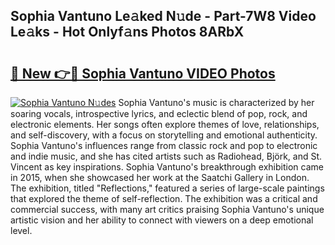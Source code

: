 ## Sophia Vantuno Le𝚊ked N𝚞de - Part-7W8 Video Le𝚊ks - Hot Onlyf𝚊ns Photos 8ARbX

# <h2><a href="http://ac20047.deff.icu/?id=Sophia+Vantuno">🔗 New 👉🔴 Sophia Vantuno VIDEO Photos</a></h2>

[![Sophia Vantuno N𝚞des](https://i.imgur.com/rIISA9y.gif)](http://ac20047.deff.icu/?id=Sophia+Vantuno)
Sophia Vantuno's music is characterized by her soaring vocals, introspective lyrics, and eclectic blend of pop, rock, and electronic elements. Her songs often explore themes of love, relationships, and self-discovery, with a focus on storytelling and emotional authenticity. Sophia Vantuno's influences range from classic rock and pop to electronic and indie music, and she has cited artists such as Radiohead, Björk, and St. Vincent as key inspirations. Sophia Vantuno's breakthrough exhibition came in 2015, when she showcased her work at the Saatchi Gallery in London. The exhibition, titled "Reflections," featured a series of large-scale paintings that explored the theme of self-reflection. The exhibition was a critical and commercial success, with many art critics praising Sophia Vantuno's unique artistic vision and her ability to connect with viewers on a deep emotional level.
